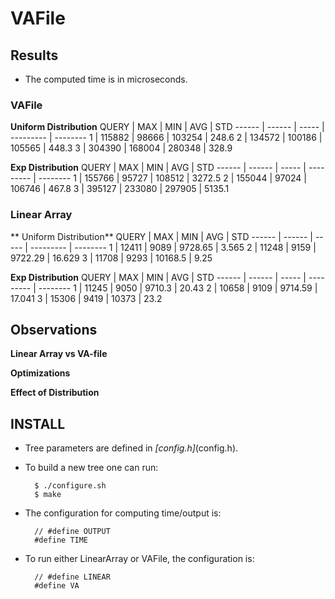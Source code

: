 # VAFile

## Results
- The computed time is in microseconds.

### VAFile

**Uniform Distribution**
QUERY  | MAX    | MIN    | AVG       | STD
------ | ------ | -----  | --------- | --------
1      | 115882 | 98666  | 103254    | 248.6
2      | 134572 | 100186 | 105565    | 448.3
3      | 304390 | 168004 | 280348    | 328.9

**Exp Distribution**
QUERY  | MAX    | MIN    | AVG       | STD
------ | ------ | -----  | --------- | --------
1      | 155766 | 95727  | 108512    | 3272.5
2      | 155044 | 97024  | 106746    | 467.8
3      | 395127 | 233080 | 297905    | 5135.1

### Linear Array

** Uniform Distribution**
QUERY  | MAX    | MIN   | AVG       | STD
------ | ------ | ----- | --------- | --------
1      | 12411  | 9089  | 9728.65   | 3.565
2      | 11248  | 9159  | 9722.29   | 16.629
3      | 11708  | 9293  | 10168.5   | 9.25

**Exp Distribution**
QUERY  | MAX    | MIN   | AVG       | STD
------ | ------ | ----- | --------- | --------
1      | 11245  | 9050  | 9710.3    | 20.43
2      | 10658  | 9109  | 9714.59   | 17.041
3      | 15306  | 9419  | 10373     | 23.2


## Observations

**Linear Array vs VA-file**

**Optimizations**

**Effect of Distribution**

## INSTALL

- Tree parameters are defined in *[config.h]*(config.h).

- To build a new tree one can run:

        $ ./configure.sh
        $ make

- The configuration for computing time/output is:

        // #define OUTPUT
        #define TIME

- To run either LinearArray or VAFile, the configuration is:

        // #define LINEAR
        #define VA
